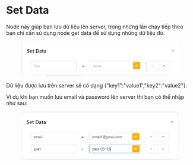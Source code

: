 # Set Data

Node này giúp bạn lưu dữ liệu lên server, trong những lần chạy tiếp theo bạn chỉ cần sủ dụng node get data để sử dụng những dữ liệu đó.

<figure><img src="../../.gitbook/assets/Set data.jpg" alt=""><figcaption></figcaption></figure>

Dữ liệu được lưu trên server sẽ có dạng {"key1":"value1","key2":"value2"}.

Ví dụ khi bạn muốn lưu email và password lên server thì bạn có thể nhập như sau:

<figure><img src="../../.gitbook/assets/image.png" alt=""><figcaption></figcaption></figure>

&#x20;
